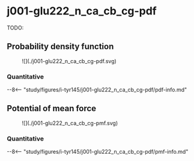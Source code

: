 # j001-glu222_n_ca_cb_cg-pdf

TODO:

## Probability density function

<figure markdown>
![](./j001-glu222_n_ca_cb_cg-pdf.svg)
</figure>

### Quantitative

--8<-- "study/figures/i-tyr145/j001-glu222_n_ca_cb_cg-pdf/pdf-info.md"

## Potential of mean force

<figure markdown>
![](./j001-glu222_n_ca_cb_cg-pmf.svg)
</figure>

### Quantitative

--8<-- "study/figures/i-tyr145/j001-glu222_n_ca_cb_cg-pdf/pmf-info.md"
